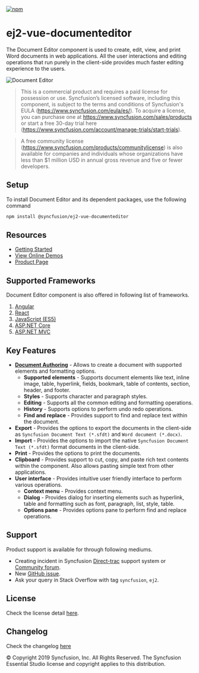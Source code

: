 [![npm](http://ej2.syncfusion.com/github-badges?package=@syncfusion/ej2-vue-documenteditor)](https://www.npmjs.com/package/@syncfusion/ej2-vue-documenteditor)

# ej2-vue-documenteditor

The Document Editor component is used to create, edit, view, and print Word documents in web applications. All the user interactions and editing operations that run purely in the client-side provides much faster editing experience to the users.

![Document Editor](https://ej2.syncfusion.com/products/images/documenteditor/readme.gif)

> This is a commercial product and requires a paid license for possession or use. Syncfusion’s licensed software, including this component, is subject to the terms and conditions of Syncfusion's EULA (https://www.syncfusion.com/eula/es/). To acquire a license, you can purchase one at https://www.syncfusion.com/sales/products or start a free 30-day trial here (https://www.syncfusion.com/account/manage-trials/start-trials).

> A free community license (https://www.syncfusion.com/products/communitylicense) is also available for companies and individuals whose organizations have less than $1 million USD in annual gross revenue and five or fewer developers.


## Setup

To install Document Editor and its dependent packages, use the following command

```sh
npm install @syncfusion/ej2-vue-documenteditor
```

## Resources

* [Getting Started](https://ej2.syncfusion.com/vue/documentation/document-editor/getting-started?utm_source=npm&utm_campaign=documenteditor)
* [View Online Demos](https://ej2.syncfusion.com/vue/demos/#/material/document-editor/default.html?utm_source=npm&utm_campaign=documenteditor)
* [Product Page](https://www.syncfusion.com/vue-ui-components/document-editor?utm_source=npm&utm_campaign=documenteditor)

## Supported Frameworks

Document Editor component is also offered in following list of frameworks.

1. [Angular](https://www.syncfusion.com/angular-ui-components/document-editor?utm_source=npm&utm_campaign=documenteditor)
2. [React](https://www.syncfusion.com/react-ui-components/document-editor?utm_source=npm&utm_campaign=documenteditor)
3. [JavaScript (ES5)](https://www.syncfusion.com/javascript-ui-controls/document-editor?utm_source=npm&utm_campaign=documenteditor)
4. [ASP.NET Core](https://www.syncfusion.com/aspnet-core-ui-controls/document-editor?utm_source=npm&utm_campaign=documenteditor)
5. [ASP.NET MVC](https://www.syncfusion.com/aspnet-mvc-ui-controls/document-editor?utm_source=npm&utm_campaign=documenteditor)

## Key Features

* [**Document Authoring**](https://ej2.syncfusion.com/vue/demos/samples/document-editor/default/index.html?utm_source=npm&utm_campaign=documenteditor#fabric) -  Allows to create a document with supported elements and formatting options.
  * **Supported elements** - Supports document elements like text, inline image, table, hyperlink, fields, bookmark, table of contents, section, header, and footer.
  * **Styles** - Supports character and paragraph styles.
  * **Editing** - Supports all the common editing and formatting operations.
  * **History** - Supports options to perform undo redo operations.
  * **Find and replace** - Provides support to find and replace text within the document.
* **Export** - Provides the options to export the documents in the client-side as `Syncfusion Document Text (*.sfdt)` and `Word document (*.docx)`.
* **Import** - Provides the options to import the native `Syncfusion Document Text (*.sfdt)` format documents in the client-side.
* **Print** - Provides the options to print the documents.
* **Clipboard** - Provides support to cut, copy, and paste rich text contents within the component. Also allows pasting simple text from other applications.
* **User interface** - Provides intuitive user friendly interface to perform various operations.
  * **Context menu** - Provides context menu.
  * **Dialog** - Provides dialog for inserting elements such as hyperlink, table and formatting such as font, paragraph, list, style, table.
  * **Options pane** - Provides options pane to perform find and replace operations.

## Support

Product support is available for through following mediums.

* Creating incident in Syncfusion [Direct-trac](https://www.syncfusion.com/support/directtrac/incidents?utm_source=npm&utm_campaign=documenteditor) support system or [Community forum](https://www.syncfusion.com/forums/vue?utm_source=npm&utm_campaign=documenteditor).
* New [GitHub issue](https://github.com/syncfusion/ej2-vue-ui-components/issues/new?utm_source=npm&utm_campaign=documenteditor).
* Ask your query in Stack Overflow with tag `syncfusion`, `ej2`.

## License

Check the license detail [here](https://github.com/syncfusion/ej2-vue-ui-components/blob/master/license?utm_source=npm&utm_campaign=documenteditor).

## Changelog

Check the changelog [here](https://github.com/syncfusion/ej2-vue-ui-components/blob/master/components/documenteditor/CHANGELOG.md?utm_source=npm&utm_campaign=documenteditor)


© Copyright 2019 Syncfusion, Inc. All Rights Reserved. The Syncfusion Essential Studio license and copyright applies to this distribution.
